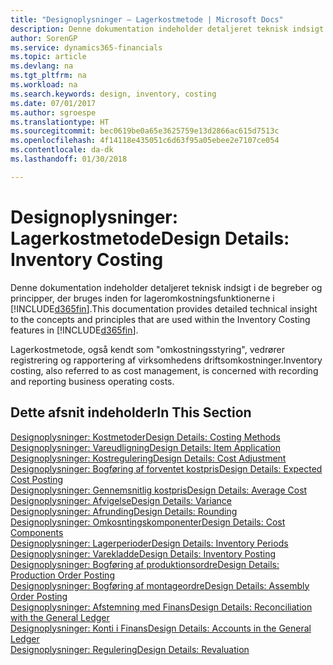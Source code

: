 ```yaml
---
title: "Designoplysninger – Lagerkostmetode | Microsoft Docs"
description: Denne dokumentation indeholder detaljeret teknisk indsigt i de begreber og principper, der bruges inden for lageromkostningsfunktionerne i Finance and Operations, Business edition.
author: SorenGP
ms.service: dynamics365-financials
ms.topic: article
ms.devlang: na
ms.tgt_pltfrm: na
ms.workload: na
ms.search.keywords: design, inventory, costing
ms.date: 07/01/2017
ms.author: sgroespe
ms.translationtype: HT
ms.sourcegitcommit: bec0619be0a65e3625759e13d2866ac615d7513c
ms.openlocfilehash: 4f14118e435051c6d63f95a05ebee2e7107ce054
ms.contentlocale: da-dk
ms.lasthandoff: 01/30/2018

---
```

# <a name="design-details-inventory-costing"></a><span data-ttu-id="ca852-103">Designoplysninger: Lagerkostmetode</span><span class="sxs-lookup"><span data-stu-id="ca852-103">Design Details: Inventory Costing</span></span>
<span data-ttu-id="ca852-104">Denne dokumentation indeholder detaljeret teknisk indsigt i de begreber og principper, der bruges inden for lageromkostningsfunktionerne i [!INCLUDE[d365fin](includes/d365fin_md.md)].</span><span class="sxs-lookup"><span data-stu-id="ca852-104">This documentation provides detailed technical insight to the concepts and principles that are used within the Inventory Costing features in [!INCLUDE[d365fin](includes/d365fin_md.md)].</span></span>  

<span data-ttu-id="ca852-105">Lagerkostmetode, også kendt som "omkostningsstyring", vedrører registrering og rapportering af virksomhedens driftsomkostninger.</span><span class="sxs-lookup"><span data-stu-id="ca852-105">Inventory costing, also referred to as cost management, is concerned with recording and reporting business operating costs.</span></span>  

## <a name="in-this-section"></a><span data-ttu-id="ca852-106">Dette afsnit indeholder</span><span class="sxs-lookup"><span data-stu-id="ca852-106">In This Section</span></span>  
[<span data-ttu-id="ca852-107">Designoplysninger: Kostmetoder</span><span class="sxs-lookup"><span data-stu-id="ca852-107">Design Details: Costing Methods</span></span>](design-details-costing-methods.md)  
[<span data-ttu-id="ca852-108">Designoplysninger: Vareudligning</span><span class="sxs-lookup"><span data-stu-id="ca852-108">Design Details: Item Application</span></span>](design-details-item-application.md)  
[<span data-ttu-id="ca852-109">Designoplysninger: Kostregulering</span><span class="sxs-lookup"><span data-stu-id="ca852-109">Design Details: Cost Adjustment</span></span>](design-details-cost-adjustment.md)  
[<span data-ttu-id="ca852-110">Designoplysninger: Bogføring af forventet kostpris</span><span class="sxs-lookup"><span data-stu-id="ca852-110">Design Details: Expected Cost Posting</span></span>](design-details-expected-cost-posting.md)  
[<span data-ttu-id="ca852-111">Designoplysninger: Gennemsnitlig kostpris</span><span class="sxs-lookup"><span data-stu-id="ca852-111">Design Details: Average Cost</span></span>](design-details-average-cost.md)  
[<span data-ttu-id="ca852-112">Designoplysninger: Afvigelse</span><span class="sxs-lookup"><span data-stu-id="ca852-112">Design Details: Variance</span></span>](design-details-variance.md)  
[<span data-ttu-id="ca852-113">Designoplysninger: Afrunding</span><span class="sxs-lookup"><span data-stu-id="ca852-113">Design Details: Rounding</span></span>](design-details-rounding.md)  
[<span data-ttu-id="ca852-114">Designoplysninger: Omkosntingskomponenter</span><span class="sxs-lookup"><span data-stu-id="ca852-114">Design Details: Cost Components</span></span>](design-details-cost-components.md)  
[<span data-ttu-id="ca852-115">Designoplysninger: Lagerperioder</span><span class="sxs-lookup"><span data-stu-id="ca852-115">Design Details: Inventory Periods</span></span>](design-details-inventory-periods.md)  
[<span data-ttu-id="ca852-116">Designoplysninger: Varekladde</span><span class="sxs-lookup"><span data-stu-id="ca852-116">Design Details: Inventory Posting</span></span>](design-details-inventory-posting.md)  
[<span data-ttu-id="ca852-117">Designoplysninger: Bogføring af produktionsordre</span><span class="sxs-lookup"><span data-stu-id="ca852-117">Design Details: Production Order Posting</span></span>](design-details-production-order-posting.md)  
[<span data-ttu-id="ca852-118">Designoplysninger: Bogføring af montageordre</span><span class="sxs-lookup"><span data-stu-id="ca852-118">Design Details: Assembly Order Posting</span></span>](design-details-assembly-order-posting.md)  
[<span data-ttu-id="ca852-119">Designoplysninger: Afstemning med Finans</span><span class="sxs-lookup"><span data-stu-id="ca852-119">Design Details: Reconciliation with the General Ledger</span></span>](design-details-reconciliation-with-the-general-ledger.md)  
[<span data-ttu-id="ca852-120">Designoplysninger: Konti i Finans</span><span class="sxs-lookup"><span data-stu-id="ca852-120">Design Details: Accounts in the General Ledger</span></span>](design-details-accounts-in-the-general-ledger.md)  
[<span data-ttu-id="ca852-121">Designoplysninger: Regulering</span><span class="sxs-lookup"><span data-stu-id="ca852-121">Design Details: Revaluation</span></span>](design-details-revaluation.md)

